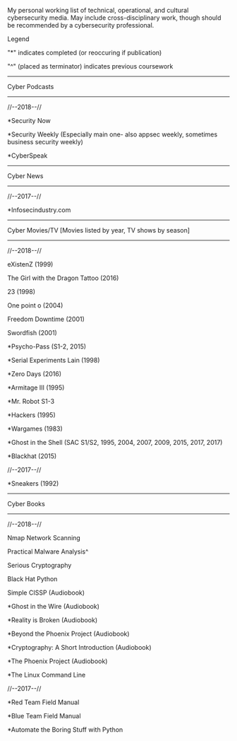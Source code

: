 My personal working list of technical, operational, and cultural cybersecurity media. May include cross-disciplinary work, though should be recommended by a cybersecurity professional.

Legend

"*" indicates completed (or reoccuring if publication)

"^" (placed as terminator) indicates previous coursework 

------------------

Cyber Podcasts

------------------

//--2018--// 

*Security Now

*Security Weekly (Especially main one- also appsec weekly, sometimes business security weekly)

*CyberSpeak

------------------

Cyber News

------------------

//--2017--//

*Infosecindustry.com

------------------

Cyber Movies/TV [Movies listed by year, TV shows by season]

------------------

//--2018--//

eXistenZ (1999)

The Girl with the Dragon Tattoo (2016)

23 (1998)

One point o (2004)

Freedom Downtime (2001)

Swordfish (2001)

*Psycho-Pass (S1-2, 2015)

*Serial Experiments Lain (1998)

*Zero Days (2016)

*Armitage III (1995)

*Mr. Robot S1-3

*Hackers (1995)

*Wargames (1983)

*Ghost in the Shell (SAC S1/S2, 1995, 2004, 2007, 2009, 2015, 2017, 2017)

*Blackhat (2015)

//--2017--//

*Sneakers (1992)

------------------

Cyber Books

------------------

//--2018--//

Nmap Network Scanning

Practical Malware Analysis^

Serious Cryptography

Black Hat Python

Simple CISSP (Audiobook)

*Ghost in the Wire (Audiobook)

*Reality is Broken (Audiobook)

*Beyond the Phoenix Project (Audiobook)

*Cryptography: A Short Introduction (Audiobook)

*The Phoenix Project (Audiobook)

*The Linux Command Line

//--2017--//

*Red Team Field Manual

*Blue Team Field Manual

*Automate the Boring Stuff with Python
